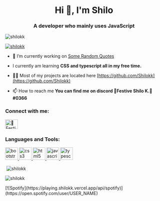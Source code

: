 <h1 align="center">Hi 👋, I'm Shilo</h1>
<h3 align="center">A developer who mainly uses JavaScript</h3>

<p align="left"> <img src="https://komarev.com/ghpvc/?username=shilokk&label=Profile%20views&color=0e75b6&style=flat" alt="shilokk" /> </p>

<p align="left"> <a href="https://github.com/ryo-ma/github-profile-trophy"><img src="https://github-profile-trophy.vercel.app/?username=shilokk" alt="shilokk" /></a> </p>

- 🔭 I’m currently working on [Some Random Quotes](https://github.com/Shilokk/SomeRandomQuotes)

- I currently am learning **CSS and typescript all in my free time.**

- 👨‍💻 Most of my projects are located here [https://github.com/Shilokk](https://github.com/Shilokk)

- 📫 How to reach me **You can find me on discord 🎄Festive Shilo K.🎄#0366**

<h3 align="left">Connect with me:</h3>
<p align="left">
<a href="🎄Festive Shilo K.🎄#0366" target="blank"><img align="center" src="https://cdn.jsdelivr.net/npm/simple-icons@3.0.1/icons/discord.svg" alt="🎄Festive Shilo K.🎄#0366" height="30" width="40" /></a>
</p>

<h3 align="left">Languages and Tools:</h3>
<p align="left"> <a href="https://getbootstrap.com" target="_blank"> <img src="https://devicons.github.io/devicon/devicon.git/icons/bootstrap/bootstrap-plain.svg" alt="bootstrap" width="40" height="40"/> </a> <a href="https://www.w3schools.com/css/" target="_blank"> <img src="https://devicons.github.io/devicon/devicon.git/icons/css3/css3-original-wordmark.svg" alt="css3" width="40" height="40"/> </a> <a href="https://www.w3.org/html/" target="_blank"> <img src="https://devicons.github.io/devicon/devicon.git/icons/html5/html5-original-wordmark.svg" alt="html5" width="40" height="40"/> </a> <a href="https://developer.mozilla.org/en-US/docs/Web/JavaScript" target="_blank"> <img src="https://devicons.github.io/devicon/devicon.git/icons/javascript/javascript-original.svg" alt="javascript" width="40" height="40"/> </a> <a href="https://www.typescriptlang.org/" target="_blank"> <img src="https://devicons.github.io/devicon/devicon.git/icons/typescript/typescript-original.svg" alt="typescript" width="40" height="40"/> </a> </p>

<p>&nbsp;<img align="center" src="https://github-readme-stats.vercel.app/api?username=shilokk&show_icons=true&locale=en" alt="shilokk" /></p>

<p><img align="center" src="https://github-readme-streak-stats.herokuapp.com/?user=shilokk&" alt="shilokk" /></p>
[![Spotify](https://playing.shilokk.vercel.app/api/spotify)](https://open.spotify.com/user/USER_NAME)
